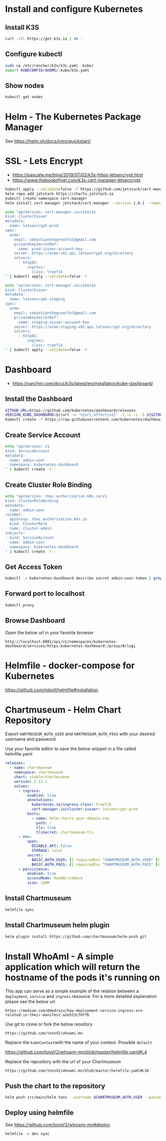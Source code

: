 # Install and configure Kubernetes
## Install K3S
```bash
curl -sfL https://get.k3s.io | sh -
```

## Configure kubectl
```bash
sudo cp /etc/rancher/k3s/k3s.yaml .kube/
export KUBECONFIG=$HOME/.kube/k3s.yaml
```

## Show nodes
```bash
kubectl get nodes
```

# Helm - The Kubernetes Package Manager
See https://helm.sh/docs/intro/quickstart/

# SSL - Lets Encrypt
* https://pascalw.me/blog/2019/07/02/k3s-https-letsencrypt.html
* https://www.thebookofjoel.com/k3s-cert-manager-letsencrypt

```bash
kubectl apply --validate=false -f https://github.com/jetstack/cert-manager/releases/download/v1.0.1/cert-manager.crds.yaml
helm repo add jetstack https://charts.jetstack.io
kubectl create namespace cert-manager
helm install cert-manager jetstack/cert-manager --version 1.0.1 --namespace cert-manager

echo "apiVersion: cert-manager.io/v1beta1
kind: ClusterIssuer
metadata:
  name: letsencrypt-prod
spec:
  acme:
    email: sebastianthegreatful@gmail.com
    privateKeySecretRef:
      name: prod-issuer-account-key
    server: https://acme-v02.api.letsencrypt.org/directory
    solvers:
      - http01:
          ingress:
            class: traefik
" | kubectl apply --validate=false -f -

echo "apiVersion: cert-manager.io/v1beta1
kind: ClusterIssuer
metadata:
  name: letsencrypt-staging
spec:
  acme:
    email: sebastianthegreatful@gmail.com
    privateKeySecretRef:
      name: staging-issuer-account-key
    server: https://acme-staging-v02.api.letsencrypt.org/directory
    solvers:
      - http01:
          ingress:
            class: traefik
" | kubectl apply --validate=false -f -
```

# Dashboard
* https://rancher.com/docs/k3s/latest/en/installation/kube-dashboard/

## Install the Dashboard
```bash
GITHUB_URL=https://github.com/kubernetes/dashboard/releases
VERSION_KUBE_DASHBOARD=$(curl -w '%{url_effective}' -I -L -s -S ${GITHUB_URL}/latest -o /dev/null | sed -e 's|.*/||')
kubectl create -f https://raw.githubusercontent.com/kubernetes/dashboard/${VERSION_KUBE_DASHBOARD}/aio/deploy/recommended.yaml
```

## Create Service Account
```bash
echo "apiVersion: v1
kind: ServiceAccount
metadata:
  name: admin-user
  namespace: kubernetes-dashboard
" | kubectl create -f -
```

## Create Cluster Role Binding
```bash
echo "apiVersion: rbac.authorization.k8s.io/v1
kind: ClusterRoleBinding
metadata:
  name: admin-user
roleRef:
  apiGroup: rbac.authorization.k8s.io
  kind: ClusterRole
  name: cluster-admin
subjects:
- kind: ServiceAccount
  name: admin-user
  namespace: kubernetes-dashboard
" | kubectl create -f -
```

## Get Access Token
```bash
kubectl -n kubernetes-dashboard describe secret admin-user-token | grep ^token
```

## Forward port to localhost
```bash
kubectl proxy
```

## Browse Dashboard
Open the below url in your favorite browser

`http://localhost:8001/api/v1/namespaces/kubernetes-dashboard/services/https:kubernetes-dashboard:/proxy/#/logi`

# Helmfile - docker-compose for Kubernetes
https://github.com/roboll/helmfile#installation

# Chartmuseum - Helm Chart Repository
Export `HARTMUSEUM_AUTH_USER` and `HARTMUSEUM_AUTH_PASS` with your desired username and password

Use your favorite editor to save the below snippet in a file called helmfile.yaml
```yaml
releases:
  - name: chartmuseum
    namespace: chartmuseum
    chart: stable/chartmuseum
    version: 2.13.3
    values:
      - ingress:
          enabled: true
          annotations:
            kubernetes.io/ingress.class: traefik
            cert-manager.io/cluster-issuer: letsencrypt-prod
          hosts:
            - name: helm-charts.your-domain.com
              path: /
              tls: true
              tlsSecret: chartmuseum-tls
      - env:
          open:
            DISABLE_API: false
            STORAGE: local
          secret:
            BASIC_AUTH_USER: {{ requiredEnv "CHARTMUSEUM_AUTH_USER" }}
            BASIC_AUTH_PASS: {{ requiredEnv "CHARTMUSEUM_AUTH_PASS" }}
      - persistence:
          enabled: true
          accessMode: ReadWriteOnce
          size: 100M
```

## Install Chartmuseum
```bash
helmfile sync
```

## Install Chartmuseum helm plugin
```bash
helm plugin install https://github.com/chartmuseum/helm-push.git
```

# Install WhoAmI - A simple application which will return the hostname of the pods it's running on
This app can serve as a simple example of the relation between a `deployment`, `service` and `ingress` resource. For a more detailed explanation please see the below url.

`https://medium.com/@dwdraju/how-deployment-service-ingress-are-related-in-their-manifest-a2e553cf0ffb`

Use git to clone or fork the below reository

`https://github.com/tonsV2/whoami-mn`

Replace the `kubeContext`with the name of your context. Possible `default`

https://github.com/tonsV2/whoami-mn/blob/master/helmfile.yaml#L4

Replace the repository with the url of your Chartmuseum

`https://github.com/tonsV2/whoami-mn/blob/master/helmfile.yaml#L36`

## Push the chart to the repository
```bash
helm push src/main/helm tons --username $CHARTMUSEUM_AUTH_USER --password $CHARTMUSEUM_AUTH_PASS
```

## Deploy using helmfile
See https://github.com/tonsV2/whoami-mn#deploy
```bash
helmfile -e dev sync
```
